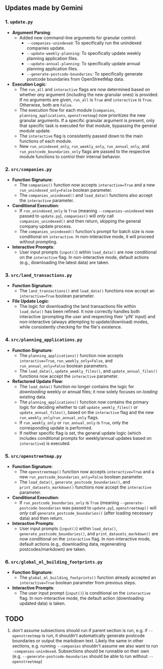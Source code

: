 ## Updates made by Gemini

### 1. `update.py`

*   **Argument Parsing**:
    *   Added new command-line arguments for granular control:
        *   `--companies-unindexed`: To specifically run the unindexed companies update.
        *   `--update-weekly-planning`: To specifically update weekly planning application files.
        *   `--update-annual-planning`: To specifically update annual planning application files.
        *   `--generate-postcode-boundaries`: To specifically generate postcode boundaries from OpenStreetMap data.
*   **Execution Logic**:
    *   The `run_all` and `interactive` flags are now determined based on whether *any* argument (including the new granular ones) is provided. If no arguments are given, `run_all` is `True` and `interactive` is `True`. Otherwise, both are `False`.
    *   The execution flow for each module (`companies`, `planning_applications`, `openstreetmap`) now prioritizes the new granular arguments. If a specific granular argument is present, only that specific task is executed for that module, bypassing the general module update.
    *   The `interactive` flag is consistently passed down to the main functions of each module.
    *   New `run_unindexed_only`, `run_weekly_only`, `run_annual_only`, and `run_postcode_boundaries_only` flags are passed to the respective module functions to control their internal behavior.

### 2. `src/companies.py`

*   **Function Signature**:
    *   The `companies()` function now accepts `interactive=True` and a new `run_unindexed_only=False` boolean parameter.
    *   The `companies_unindexed()` and `load_data()` functions also accept the `interactive` parameter.
*   **Conditional Execution**:
    *   If `run_unindexed_only` is `True` (meaning `--companies-unindexed` was passed to `update.py`), `companies()` will *only* call `companies_unindexed()` and then return, skipping the general company update process.
    *   The `companies_unindexed()` function's prompt for batch size is now conditional on `interactive`. In non-interactive mode, it will proceed without prompting.
*   **Interactive Prompts**:
    *   User input prompts (`input()`) within `load_data()` are now conditional on the `interactive` flag. In non-interactive mode, default actions (e.g., downloading the latest data) are taken.

### 3. `src/land_transactions.py`

*   **Function Signature**:
    *   The `land_transactions()` and `load_data()` functions now accept an `interactive=True` boolean parameter.
*   **File Update Logic**:
    *   The logic for downloading the land transactions file within `load_data()` has been refined. It now correctly handles both interactive (prompting the user and respecting their 'y/N' input) and non-interactive (always attempting to update/download) modes, while consistently checking for the file's existence.

### 4. `src/planning_applications.py`

*   **Function Signature**:
    *   The `planning_applications()` function now accepts `interactive=True`, `run_weekly_only=False`, and `run_annual_only=False` boolean parameters.
    *   The `load_data()`, `update_weekly_files()`, and `update_annual_files()` functions now accept the `interactive` parameter.
*   **Refactored Update Flow**:
    *   The `load_data()` function no longer contains the logic for *downloading* weekly or annual files; it now solely focuses on *loading* existing data.
    *   The `planning_applications()` function now contains the primary logic for deciding whether to call `update_weekly_files()` or `update_annual_files()`, based on the `interactive` flag and the new `run_weekly_only`/`run_annual_only` flags.
    *   If `run_weekly_only` or `run_annual_only` is `True`, only the corresponding update is performed.
    *   If neither specific flag is set, the general update logic (which includes conditional prompts for weekly/annual updates based on `interactive`) is executed.

### 5. `src/openstreetmap.py`

*   **Function Signature**:
    *   The `openstreetmap()` function now accepts `interactive=True` and a new `run_postcode_boundaries_only=False` boolean parameter.
    *   The `load_data()`, `generate_postcode_boundaries()`, and `print_datasets_markdown()` functions now accept the `interactive` parameter.
*   **Conditional Execution**:
    *   If `run_postcode_boundaries_only` is `True` (meaning `--generate-postcode-boundaries` was passed to `update.py`), `openstreetmap()` will *only* call `generate_postcode_boundaries()` (after loading necessary data) and then return.
*   **Interactive Prompts**:
    *   User input prompts (`input()`) within `load_data()`, `generate_postcode_boundaries()`, and `print_datasets_markdown()` are now conditional on the `interactive` flag. In non-interactive mode, default actions (e.g., downloading data, regenerating postcodes/markdown) are taken.

### 6. `src/global_ml_building_footprints.py`

*   **Function Signature**:
    *   The `global_ml_building_footprints()` function already accepted an `interactive=True` boolean parameter from previous steps.
*   **Interactive Prompts**:
    *   The user input prompt (`input()`) is conditional on the `interactive` flag. In non-interactive mode, the default action (downloading updated data) is taken.

## TODO

1. don't assume subsections should run if parent section is run, e.g. if `--openstreetmap` is run, it shouldn't automatically generate postcode boundaries or output the markdown text. Likely the same in other sections, e.g. running `--companies` shouldn't assume we also want to run `-companies-unindexed`. Subsections should be runnable on their own (e.g. `--generate-postcode-boundaries` should be able to run without `--openstreetmap`)